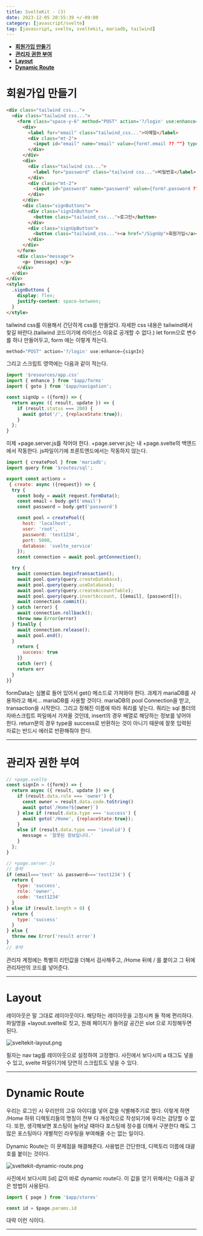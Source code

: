 ```yaml
---
title: SvelteKit - (3)
date: 2023-12-05 20:55:39 +/-09:00
category: [javascript/svelte]
tag: [javascript, svelte, sveltekit, mariadb, tailwind]
---
```


- [**회원가입 만들기**](#회원가입-만들기)
- [**관리자 권한 부여**](#관리자-권한-부여)
- [**Layout**](#layout)
- [**Dynamic Route**](#dynamic-route)

# **회원가입 만들기** 

```html
<div class="tailwind css...">
  <div class="tailwind css...">
    <form class="space-y-6" method="POST" action='?/login' use:enhance={signIn}>
      <div>
        <label for="email" class="tailwind_css...">이메일</label>
        <div class="mt-2">
          <input id="email" name="email" value={form?.email ?? ""} type="email" autocomplete="email"class="tailwind_css...">
        </div>
      </div>
      <div>
        <div class="tailwind css...">
          <label for="password" class="tailwind css...">비밀번호</label>
        </div>
        <div class="mt-2">
          <input id="password" name="password" value={form?.password ?? ""} type="password" autocomplete="current-password" class="tailwind_css...">
        </div>
      </div>
      <div class="signButtons">
        <div class="signInButton">
          <button class="tailwind_css...">로그인</button>
        </div>
        <div class="signUpButton">
          <button class="tailwind_css..."><a href="/SignUp">회원가입</a></button>
        </div>
      </div>
    </form>
    <div class="message">
      <p> {message} </p>
    </div>
  </div>
</div>
<style>
  .signButtons {
    display: flex;
    justify-content: space-between;
  }
</style>
```
tailwind css를 이용해서 간단하게 css를 만들었다. 자세한 css 내용은 tailwind에서 찾길 바란다.(tailwind 코드이기에 라이선스 이유로 공개할 수 없다.)
let form으로 변수를 하나 만들어두고,
form 에는 이렇게 적는다.
```javascript
method="POST" action='?/login' use:enhance={signIn}
```

그리고 스크립트 영역에는 다음과 같이 적는다.
```javascript
import '$resources/app.css'
import { enhance } from '$app/forms'
import { goto } from '$app/navigation';

const signUp = ({form}) => {
  return async ({ result, update }) => {
    if (result.status === 200) {
      await goto('/', {replaceState:true});
    }
  };
}
```

이제 +page.server.js를 적어야 한다. +page.server.js는 내 +page.svelte의 백엔드에서 작동한다. js파일이기에 프론트엔드에서는 작동하지 않는다.

```javascript
import { createPool } from 'mariadb';
import query from '$routes/sql';

export const actions = 
 { create: async ({request}) => {
  try {
    const body = await request.formData();
    const email = body.get('email')
    const password = body.get('password')

    const pool = createPool({
      host: 'localhost',
      user: 'root',
      password: 'test1234',
      port: 5000,
      database: 'svelte_service'
    });
    const connection = await pool.getConnection();

  try {
    await connection.beginTransaction();
    await pool.query(query.createDatabase);
    await pool.query(query.useDatabase);
    await pool.query(query.createAccountTable);
    await pool.query(query.insertAccount, [[email], [password]]);
    await connection.commit();
  } catch (error) {
    await connection.rollback();
    throw new Error(error)
  } finally {
    await connection.release();
    await pool.end();
  }
    return {
      success: true
    }}
    catch (err) {
    return err
  }
}}
```
formData는 심볼로 들어 있어서 get() 메소드로 가져와야 한다.
과제가 mariaDB를 사용하라고 해서... mariaDB를 사용할 것이다.
mariaDB의 pool Connection을 받고, transaction을 시작한다.
그리고 정해진 이름에 따라 쿼리를 넣는다. 쿼리는 sql 폴더의 자바스크립트 파일에서 가져올 것인데, insert의 경우 배열로 해당하는 정보를 넣어야 한다.
return문의 경우 type을 success로 반환하는 것이 아니기 때문에 잘못 입력된 자료는 반드시 에러로 반환해줘야 한다.

---

# **관리자 권한 부여**

```javascript
// +page.svelte
const signIn = ({form}) => {
  return async ({ result, update }) => {
    if (result.data.role === 'owner') {
      const owner = result.data.code.toString()
      await goto(`/Home?${owner}`)
    } else if (result.data.type === 'success') {
      await goto('/Home', {replaceState:true});
    }
    else if (result.data.type === 'invalid') {
      message = '잘못된 정보입니다.'
    }
  };
}

// +page.server.js
// 중략
if (email==='test' && password==='test1234') {
  return {
    type: 'success',
    role: 'owner',
    code: 'test1234'
  }
} else if (result.length > 0) {
  return {
    type: 'success'
  }
} else {
  throw new Error('result error')
}
// 후략
```
관리자 계정에는 특별히 리턴값을 더해서 검사해주고, /Home 뒤에 / 를 붙이고 그 뒤에 관리자만의 코드를 넣어준다.

---

# **Layout**

레이아웃은 말 그대로 레이아웃이다. 해당하는 레이아웃을 고정시켜 둘 적에 편리하다. 파일명을 +layout.svelte로 짓고, 원래 페이지가 들어갈 공간은 slot 으로 지정해두면 된다.

![sveltekit-layout.png](/assets/postingImage/sveltekit-layout.png)

필자는 nav tag를 레이아웃으로 설정하여 고정했다. 사진에서 보다시피 a 태그도 넣을 수 있고, svelte 파일이기에 당연히 스크립트도 넣을 수 있다.

---

# **Dynamic Route**

우리는 로그인 시 우리만의 고유 아이디를 넣어 값을 식별해주기로 했다. 이렇게 하면 /Home 하위 디렉토리들의 명칭이 전부 다 개성적으로 작성되기에 우리는 감당할 수 없다. 또한, 생각해보면 포스팅이 늘어날 때마다 포스팅에 정수를 더해서 구분한다 해도 그 많은 포스팅마다 개별적인 라우팅을 부여해줄 수는 없는 일이다.

Dynamic Route는 이 문제점을 해결해준다. 사용법은 간단한데, 디렉토리 이름에 대괄호를 붙이는 것이다.

![sveltekit-dynamic-route.png](/assets/postingImage/sveltekit-dynamic-route.png)

사진에서 보다시피 [id] 값이 바로 dynamic route다. 이 값을 얻기 위해서는 다음과 같은 방법이 사용된다.

```javascript
import { page } from '$app/stores'

const id = $page.params.id
```
대략 이런 식이다. 

---
